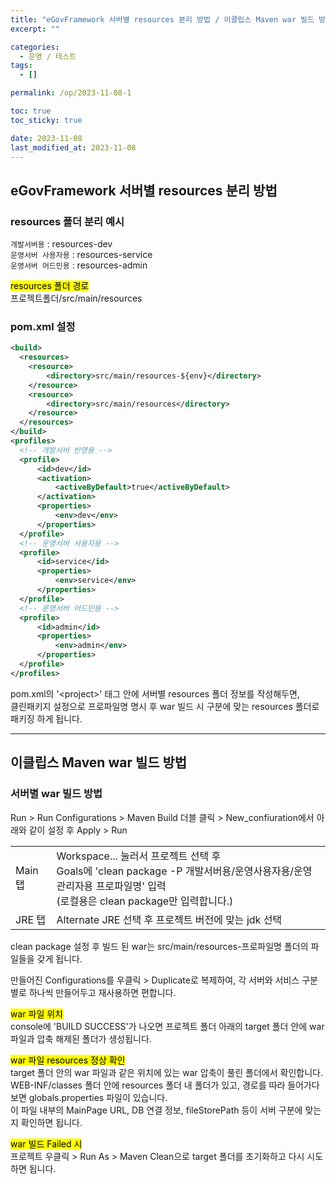 ```yaml
---
title: "eGovFramework 서버별 resources 분리 방법 / 이클립스 Maven war 빌드 방법"
excerpt: ""

categories:
  - 운영 / 테스트
tags:
  - []

permalink: /op/2023-11-08-1

toc: true
toc_sticky: true

date: 2023-11-08
last_modified_at: 2023-11-08
---
```


## eGovFramework 서버별 resources 분리 방법

### resources 폴더 분리 예시
`개발서버용` : resources-dev  
`운영서버 사용자용`	: resources-service  
`운영서버 어드민용`	: resources-admin

<mark>resources 폴더 경로</mark>  
프로젝트폴더/src/main/resources

### pom.xml 설정
```xml
<build>
  <resources>
    <resource>
        <directory>src/main/resources-${env}</directory>
    </resource>
    <resource>
        <directory>src/main/resources</directory>
    </resource>
  </resources> 
</build>
<profiles>
  <!-- 개발서버 반영용 -->
  <profile>
      <id>dev</id>
      <activation>
          <activeByDefault>true</activeByDefault>
      </activation>
      <properties>
          <env>dev</env>
      </properties>
  </profile>
  <!-- 운영서버 사용자용 -->
  <profile>
      <id>service</id>
      <properties>
          <env>service</env>
      </properties>
  </profile>
  <!-- 운영서버 어드민용 -->
  <profile>
      <id>admin</id>
      <properties>
          <env>admin</env>
      </properties>
  </profile>
</profiles>
```
pom.xml의 '\<project>' 태그 안에 서버별 resources 폴더 정보를 작성해두면,  
클린패키지 설정으로 프로파일명 명시 후 war 빌드 시 구분에 맞는 resources 폴더로 패키징 하게 됩니다.

---

## 이클립스 Maven war 빌드 방법

### 서버별 war 빌드 방법
Run > Run Configurations > Maven Build 더블 클릭 > New_confiuration에서 아래와 같이 설정 후 Apply > Run
<table>
  <tbody>
    <tr>
      <td>Main 탭</td>
      <td>Workspace... 눌러서 프로젝트 선택 후<br>Goals에 'clean package -P 개발서버용/운영사용자용/운영관리자용 프로파일명' 입력<br>(로컬용은 clean package만 입력합니다.)</td>
    </tr>
    <tr>
      <td>JRE 탭</td>
      <td>Alternate JRE 선택 후 프로젝트 버전에 맞는 jdk 선택</td>
    </tr>
  </tbody>
</table>
clean package 설정 후 빌드 된 war는 src/main/resources-프로파일명 폴더의 파일들을 갖게 됩니다.

만들어진 Configurations를 우클릭 > Duplicate로 복제하여, 각 서버와 서비스 구분별로 하나씩 만들어두고 재사용하면 편합니다.

<mark>war 파일 위치</mark>  
console에 'BUILD SUCCESS'가 나오면 프로젝트 폴더 아래의 target 폴더 안에 war 파일과 압축 해제된 폴더가 생성됩니다.

<mark>war 파일 resources 정상 확인</mark>  
target 폴더 안의 war 파일과 같은 위치에 있는 war 압축이 풀린 폴더에서 확인합니다.  
WEB-INF/classes 폴더 안에 resources 폴더 내 폴더가 있고, 경로를 따라 들어가다 보면 globals.properties 파일이 있습니다.  
이 파일 내부의 MainPage URL, DB 연결 정보, fileStorePath 등이 서버 구분에 맞는지 확인하면 됩니다.

<mark>war 빌드 Failed 시</mark>  
프로젝트 우클릭 > Run As > Maven Clean으로 target 폴더를 초기화하고 다시 시도하면 됩니다.